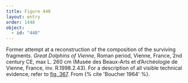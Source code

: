 ```yaml
---
title: Figure 448
layout: entry
order: 1448
object:
  - id: "448"
---
```


Former attempt at a reconstruction of the composition of the surviving fragments. *Great Dolphins of Vienne*, Roman period, Vienne, France, 2nd century CE, max L. 260 cm (Musée des Beaux-Arts et d’Archéologie de Vienne, France, inv. R.1998.2.43). For a description of all visible technical evidence, refer to [fig. 367](/visual-atlas/367/). From {% cite 'Boucher 1964' %}.
